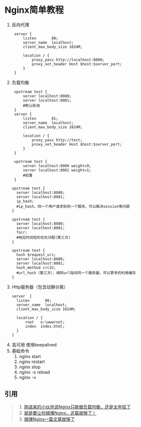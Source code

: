 # Nginx简单教程

1. 反向代理
   ```text
    server {  
        listen       80;                                                         
        server_name  localhost;                                               
        client_max_body_size 1024M;

        location / {
            proxy_pass http://localhost:8080;
            proxy_set_header Host $host:$server_port;
        }
    }
   ```
2. 负载均衡
   ```text
    upstream test {
        server localhost:8080;
        server localhost:8081;
        #默认轮询
    }
    server {
        listen       81;                                                         
        server_name  localhost;                                               
        client_max_body_size 1024M;

        location / {
            proxy_pass http://test;
            proxy_set_header Host $host:$server_port;
        }
    }
   ```
   ```text
    upstream test {
        server localhost:8080 weight=9;
        server localhost:8081 weight=1;
        #权重
    }
    ```
      ```text
    upstream test {
        server localhost:8080;
        server localhost:8081;
        ip_hash;
        #ip_hash，同一个用户请求到同一个服务，可以解决session等问题
    }
    ```
      ```text
    upstream test {
        server localhost:8080;
        server localhost:8081;
        fair;
        #响应时间短的优先分配(第三方)
    }
    ```
      ```text
    upstream test {
        hash $request_uri;
        server localhost:8080;
        server localhost:8081;
        hash_method crc32;
        #url_hash（第三方），相同url指向同一个服务器，可以更多的利用缓存
    }
    ```
3. Http服务器（包含动静分离）
      ```text
    server  {
        listen       80;                                                         
        server_name  localhost;                                               
        client_max_body_size 1024M;

        location / {
            root   e:\wwwroot;
            index  index.html;
        }
    }
    ```
4. 高可用
   使用keepalived
5. 基础命令
   1. nginx start
   2. nginx restart
   3. nginx stop
   3. nginx -s reload
   3. nginx -v

## 引用
>1. [刚进来的小伙伴说Nginx只能做负载均衡，还是太年轻了](https://mp.weixin.qq.com/s/zpfFOWp_IFLCtLqTqeqPEg)
>2. [就是要让你搞懂Nginx，这篇就够了！](https://mp.weixin.qq.com/s/tcRHDCVItsud_H1M0JKMrA)
>3. [搞懂Nginx一篇文章就够了](https://blog.csdn.net/yujing1314/article/details/107000737)